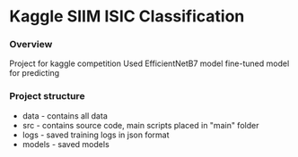 # Kaggle SIIM ISIC Classification

### Overview
Project for kaggle competition
Used EfficientNetB7 model fine-tuned model for predicting

### Project structure
- data - contains all data
- src - contains source code, main scripts placed in "main" folder
- logs - saved training logs in json format
- models - saved models